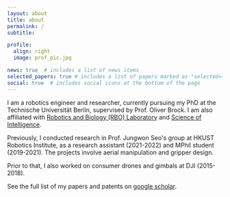 ```yaml
---
layout: about
title: about
permalink: /
subtitle:

profile:
  align: right
  image: prof_pic.jpg

news: true  # includes a list of news items
selected_papers: true # includes a list of papers marked as "selected={true}"
social: true  # includes social icons at the bottom of the page
---
```


I am a robotics engineer and researcher, currently pursuing my PhD at the Technische Universität Berlin, supervised by Prof. Oliver Brock. I am also affiliated with [Robotics and Biology (RBO) Laboratory](https://www.robotics.tu-berlin.de/) and [Science of Intelligence](https://www.scienceofintelligence.de/).



Previously, I conducted research in Prof. Jungwon Seo's group at HKUST Robotics Institute, as a research assistant (2021-2022) and MPhil student (2019-2021). The projects involve aerial manipulation and gripper design. 



Prior to that, I also worked on consumer drones and gimbals at DJI (2015-2018).



See the full list of my papers and patents on [google scholar](https://scholar.google.com/citations?user=Yb3KalUAAAAJ).
